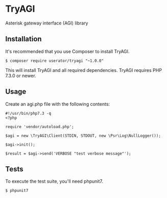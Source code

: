 # TryAGI
Asterisk gateway interface (AGI) library

## Installation

It's recommended that you use Composer to install TryAGI.

```
$ composer require userator/tryagi "~1.0.0"
```
This will install TryAGI and all required dependencies. TryAGI requires PHP 7.3.0 or newer.

## Usage

Create an agi.php file with the following contents:

```
#!/usr/bin/php7.3 -q
<?php

require 'vendor/autoload.php';

$agi = new \TryAGI\Client(STDIN, STDOUT, new \Psr\Log\NullLogger());

$agi->init();

$result = $agi->send('VERBOSE "test verbose message"');

```

## Tests
To execute the test suite, you'll need phpunit7.

```
$ phpunit7
```
